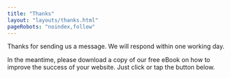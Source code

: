 ```yaml
---
title: "Thanks"
layout: "layouts/thanks.html"
pageRobots: "noindex,follow"
---
```

Thanks for sending us a message. We will respond within one working day.

In the meantime, please download a copy of our free eBook on how to improve the success of your website. Just click or tap the button below.
